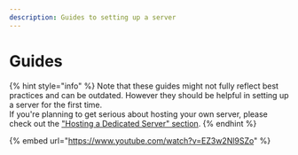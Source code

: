 ```yaml
---
description: Guides to setting up a server
---
```


# Guides

{% hint style="info" %}
Note that these guides might not fully reflect best practices and can be outdated. However they should be helpful in setting up a server for the first time.\
If you're planning to get serious about hosting your own server, please check out the ["Hosting a Dedicated Server" section](dedicated-server/).
{% endhint %}

{% embed url="https://www.youtube.com/watch?v=EZ3w2Nl9SZo" %}

